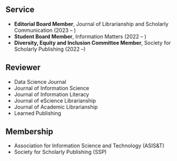 

## Service

* **Editorial Board Member**, Journal of Librarianship and Scholarly Communication (2023 – )
* **Student Board Member**, Information Matters (2022 – )
* **Diversity, Equity and Inclusion Committee Member**, Society for Scholarly Publishing (2022 –)

## Reviewer

* Data Science Journal
* Journal of Information Science
* Journal of Information Literacy
* Journal of eScience Librarianship
* Journal of Academic Librarianship
* Learned Publishing

## Membership

* Association for Information Science and Technology (ASIS&T)
* Society for Scholarly Publishing (SSP)
